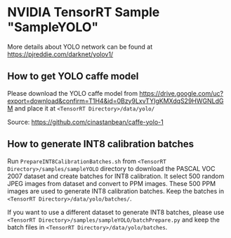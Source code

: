 # NVIDIA TensorRT Sample "SampleYOLO"

More details about YOLO network can be found at https://pjreddie.com/darknet/yolov1/


## How to get YOLO caffe model

Please download the YOLO caffe model from https://drive.google.com/uc?export=download&confirm=T1H4&id=0Bzy9LxvTYIgKMXdqS29HWGNLdGM and place it at `<TensorRT Directory>/data/yolo/`

Source: https://github.com/cinastanbean/caffe-yolo-1

## How to generate INT8 calibration batches

Run `PrepareINT8CalibrationBatches.sh` from `<TensorRT Directory>/samples/sampleYOLO` directory to download the PASCAL VOC 2007 dataset and create batches for INT8 calibration. It select 500 random JPEG images from dataset and convert to PPM images. These 500 PPM images are used to generate INT8 calibration batches. Keep the batches in `<TensorRT Directory>/data/yolo/batches/`.

If you want to use a different dataset to generate INT8 batches, please use `<TensorRT Directory>/samples/sampleYOLO/batchPrepare.py` and keep the batch files in `<TensorRT Directory>/data/yolo/batches`.

